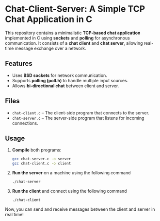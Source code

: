 # Chat-Client-Server: A Simple TCP Chat Application in C

This repository contains a minimalistic **TCP-based chat application** implemented in C using **sockets** and **polling** for asynchronous communication. It consists of a **chat client** and **chat server**, allowing real-time message exchange over a network.

## Features
- Uses **BSD sockets** for network communication.
- Supports **polling (poll.h)** to handle multiple input sources.
- Allows **bi-directional chat** between client and server.

## Files
- `chat-client.c` – The client-side program that connects to the server.
- `chat-server.c` – The server-side program that listens for incoming connections.

## Usage
1. **Compile** both programs:
   ```sh
   gcc chat-server.c -o server
   gcc chat-client.c -o client

2. **Run the server** on a machine using the following command

   ```sh
   ./chat-server

3. **Run the client** and connect using the following command

   ```sh
   ./chat-client

Now, you can send and receive messages between the client and server in real time! 
